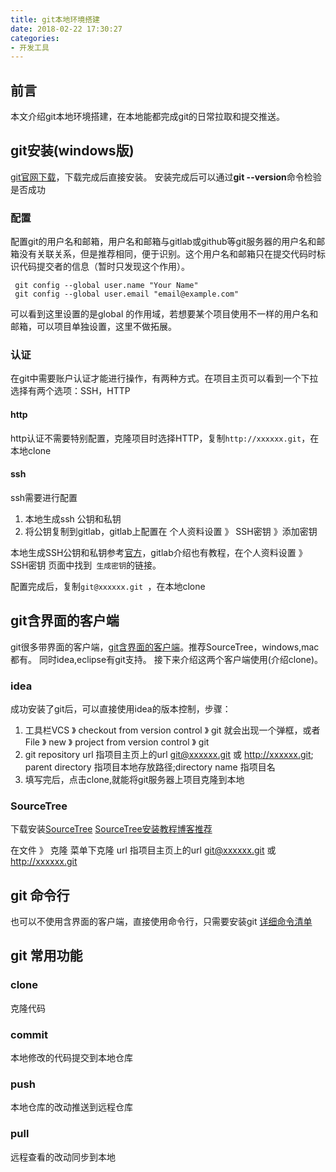 ```yaml
---
title: git本地环境搭建
date: 2018-02-22 17:30:27
categories:
- 开发工具
---
```


## 前言
本文介绍git本地环境搭建，在本地能都完成git的日常拉取和提交推送。

<!--more-->
## git安装(windows版)
[git官网下载](https://git-scm.com/)，下载完成后直接安装。
安装完成后可以通过**git \-\-version**命令检验是否成功

### 配置
配置git的用户名和邮箱，用户名和邮箱与gitlab或github等git服务器的用户名和邮箱没有关联关系，但是推荐相同，便于识别。这个用户名和邮箱只在提交代码时标识代码提交者的信息（暂时只发现这个作用）。
```
 git config --global user.name "Your Name"
 git config --global user.email "email@example.com"
```
可以看到这里设置的是global 的作用域，若想要某个项目使用不一样的用户名和邮箱，可以项目单独设置，这里不做拓展。

### 认证
在git中需要账户认证才能进行操作，有两种方式。在项目主页可以看到一个下拉选择有两个选项：SSH，HTTP
#### http
http认证不需要特别配置，克隆项目时选择HTTP，复制```http://xxxxxx.git```，在本地clone
#### ssh
ssh需要进行配置
1. 本地生成ssh 公钥和私钥
2. 将公钥复制到gitlab，gitlab上配置在 个人资料设置 》 SSH密钥 》添加密钥

本地生成SSH公钥和私钥参考[官方](https://git-scm.com/book/zh/v1/%E6%9C%8D%E5%8A%A1%E5%99%A8%E4%B8%8A%E7%9A%84-Git-%E7%94%9F%E6%88%90-SSH-%E5%85%AC%E9%92%A5)，gitlab介绍也有教程，在个人资料设置 》 SSH密钥 页面中找到``` 生成密钥```的链接。

配置完成后，复制```git@xxxxxx.git ```，在本地clone

## git含界面的客户端
git很多带界面的客户端，[git含界面的客户端](https://git-scm.com/downloads/guis)。推荐SourceTree，windows,mac都有。
同时idea,eclipse有git支持。
接下来介绍这两个客户端使用(介绍clone)。
### idea
成功安装了git后，可以直接使用idea的版本控制，步骤：
1. 工具栏VCS 》 checkout from version control 》 git 就会出现一个弹框，或者File 》 new 》 project from version control 》 git
2. git repository url 指项目主页上的url git@xxxxxx.git 或 http://xxxxxx.git; parent directory 指项目本地存放路径;directory name 指项目名
3. 填写完后，点击clone,就能将git服务器上项目克隆到本地

### SourceTree
下载安装[SourceTree](https://www.sourcetreeapp.com/)
[SourceTree安装教程博客推荐](https://www.cnblogs.com/Lam7/p/6004737.html)

在文件 》 克隆 菜单下克隆
url 指项目主页上的url git@xxxxxx.git 或 http://xxxxxx.git

## git 命令行
也可以不使用含界面的客户端，直接使用命令行，只需要安装git
[详细命令清单](http://www.ruanyifeng.com/blog/2015/12/git-cheat-sheet.html)

## git 常用功能
### clone
克隆代码
### commit
本地修改的代码提交到本地仓库
### push
本地仓库的改动推送到远程仓库
### pull
远程查看的改动同步到本地


